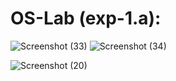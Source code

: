 # OS-Lab (exp-1.a):
![Screenshot (33)](https://github.com/user-attachments/assets/6ecaedc6-9a2a-445b-8cc1-5b8d318b7d76)
![Screenshot (34)](https://github.com/user-attachments/assets/993c8020-1034-4164-b29a-e693d769276e)

![Screenshot (20)](https://github.com/user-attachments/assets/7c0a3462-437b-4c35-840a-887cb6720657)

